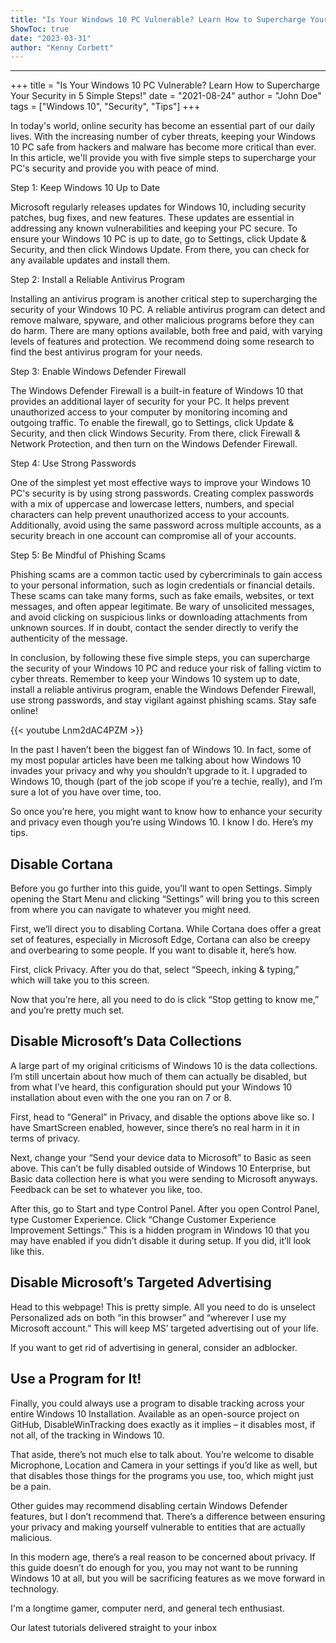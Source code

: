 ```yaml
---
title: "Is Your Windows 10 PC Vulnerable? Learn How to Supercharge Your Security in 5 Simple Steps!"
ShowToc: true 
date: "2023-03-31"
author: "Kenny Corbett"
---
```

*****
+++
title = "Is Your Windows 10 PC Vulnerable? Learn How to Supercharge Your Security in 5 Simple Steps!"
date = "2021-08-24"
author = "John Doe"
tags = ["Windows 10", "Security", "Tips"]
+++

In today's world, online security has become an essential part of our daily lives. With the increasing number of cyber threats, keeping your Windows 10 PC safe from hackers and malware has become more critical than ever. In this article, we'll provide you with five simple steps to supercharge your PC's security and provide you with peace of mind.

Step 1: Keep Windows 10 Up to Date

Microsoft regularly releases updates for Windows 10, including security patches, bug fixes, and new features. These updates are essential in addressing any known vulnerabilities and keeping your PC secure. To ensure your Windows 10 PC is up to date, go to Settings, click Update & Security, and then click Windows Update. From there, you can check for any available updates and install them.

Step 2: Install a Reliable Antivirus Program

Installing an antivirus program is another critical step to supercharging the security of your Windows 10 PC. A reliable antivirus program can detect and remove malware, spyware, and other malicious programs before they can do harm. There are many options available, both free and paid, with varying levels of features and protection. We recommend doing some research to find the best antivirus program for your needs.

Step 3: Enable Windows Defender Firewall

The Windows Defender Firewall is a built-in feature of Windows 10 that provides an additional layer of security for your PC. It helps prevent unauthorized access to your computer by monitoring incoming and outgoing traffic. To enable the firewall, go to Settings, click Update & Security, and then click Windows Security. From there, click Firewall & Network Protection, and then turn on the Windows Defender Firewall.

Step 4: Use Strong Passwords

One of the simplest yet most effective ways to improve your Windows 10 PC's security is by using strong passwords. Creating complex passwords with a mix of uppercase and lowercase letters, numbers, and special characters can help prevent unauthorized access to your accounts. Additionally, avoid using the same password across multiple accounts, as a security breach in one account can compromise all of your accounts.

Step 5: Be Mindful of Phishing Scams

Phishing scams are a common tactic used by cybercriminals to gain access to your personal information, such as login credentials or financial details. These scams can take many forms, such as fake emails, websites, or text messages, and often appear legitimate. Be wary of unsolicited messages, and avoid clicking on suspicious links or downloading attachments from unknown sources. If in doubt, contact the sender directly to verify the authenticity of the message.

In conclusion, by following these five simple steps, you can supercharge the security of your Windows 10 PC and reduce your risk of falling victim to cyber threats. Remember to keep your Windows 10 system up to date, install a reliable antivirus program, enable the Windows Defender Firewall, use strong passwords, and stay vigilant against phishing scams. Stay safe online!

{{< youtube Lnm2dAC4PZM >}} 



In the past I haven’t been the biggest fan of Windows 10. In fact, some of my most popular articles have been me talking about how Windows 10 invades your privacy and why you shouldn’t upgrade to it. I upgraded to Windows 10, though (part of the job scope if you’re a techie, really), and I’m sure a lot of you have over time, too.
 
So once you’re here, you might want to know how to enhance your security and privacy even though you’re using Windows 10. I know I do. Here’s my tips.
 
## Disable Cortana
 

 
Before you go further into this guide, you’ll want to open Settings. Simply opening the Start Menu and clicking “Settings” will bring you to this screen from where you can navigate to whatever you might need.
 
First, we’ll direct you to disabling Cortana. While Cortana does offer a great set of features, especially in Microsoft Edge, Cortana can also be creepy and overbearing to some people. If you want to disable it, here’s how.
 
First, click Privacy. After you do that, select “Speech, inking & typing,” which will take you to this screen.
 
Now that you’re here, all you need to do is click “Stop getting to know me,” and you’re pretty much set.
 
## Disable Microsoft’s Data Collections
 
A large part of my original criticisms of Windows 10 is the data collections. I’m still uncertain about how much of them can actually be disabled, but from what I’ve heard, this configuration should put your Windows 10 installation about even with the one you ran on 7 or 8.
 
First, head to “General” in Privacy, and disable the options above like so. I have SmartScreen enabled, however, since there’s no real harm in it in terms of privacy.
 
Next, change your “Send your device data to Microsoft” to Basic as seen above. This can’t be fully disabled outside of Windows 10 Enterprise, but Basic data collection here is what you were sending to Microsoft anyways. Feedback can be set to whatever you like, too.
 
After this, go to Start and type Control Panel. After you open Control Panel, type Customer Experience. Click “Change Customer Experience Improvement Settings.” This is a hidden program in Windows 10 that you may have enabled if you didn’t disable it during setup. If you did, it’ll look like this.
 
## Disable Microsoft’s Targeted Advertising
 
Head to this webpage! This is pretty simple. All you need to do is unselect Personalized ads on both “in this browser” and “wherever I use my Microsoft account.” This will keep MS’ targeted advertising out of your life.
 
If you want to get rid of advertising in general, consider an adblocker.
 
## Use a Program for It!
 
Finally, you could always use a program to disable tracking across your entire Windows 10 Installation. Available as an open-source project on GitHub, DisableWinTracking does exactly as it implies – it disables most, if not all, of the tracking in Windows 10.
 
That aside, there’s not much else to talk about. You’re welcome to disable Microphone, Location and Camera in your settings if you’d like as well, but that disables those things for the programs you use, too, which might just be a pain.
 
Other guides may recommend disabling certain Windows Defender features, but I don’t recommend that. There’s a difference between ensuring your privacy and making yourself vulnerable to entities that are actually malicious.
 
In this modern age, there’s a real reason to be concerned about privacy. If this guide doesn’t do enough for you, you may not want to be running Windows 10 at all, but you will be sacrificing features as we move forward in technology.
 
I'm a longtime gamer, computer nerd, and general tech enthusiast.
 
Our latest tutorials delivered straight to your inbox




